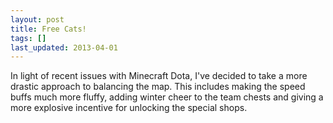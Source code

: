 ```yaml
---
layout: post
title: Free Cats!
tags: []
last_updated: 2013-04-01
---
```


In light of recent issues with Minecraft Dota, I've decided to take a more drastic approach to balancing the map.  This includes making the speed buffs much more fluffy, adding winter cheer to the team chests and giving a more explosive incentive for unlocking the special shops.
